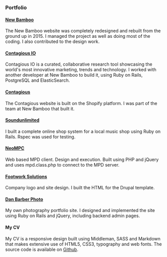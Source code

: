 ### Portfolio

#### [New Bamboo](https://www.new-bamboo.co.uk)

The New Bamboo website was completely redesigned and rebuilt from the ground up in 2015. I managed the project as well as doing most of the coding. I also contributed to the design work.

#### [Contagious IO](https://www.contagious.io)

Contagious IO is a curated, collaborative research tool showcasing the world's most innovative marketing, trends and technology. I worked with another developer at New Bamboo to build it, using Ruby on Rails, PostgreSQL and ElasticSearch.

#### [Contagious](https://www.contagious.com)

The Contagious website is built on the Shopify platform. I was part of the team at New Bamboo that built it.

#### [Soundunlimited](http://www.soundunlimited.co.uk)

I built a complete online shop system for a local music shop using Ruby on Rails. Rspec was used for testing.

#### [NeoMPC](http://pixelhum.com/neompc)

Web based MPD client. Design and execution. Built using PHP and jQuery and uses mpd.class.php to connect to the MPD server.

#### [Footwork Solutions](http://pixelhum.com/portfolio/footwork/)

Company logo and site design. I built the HTML for the Drupal template.

#### [Dan Barber Photo](http://danbarberphoto.com)

My own photography portfolio site. I designed and implemented the site using Ruby on Rails and jQuery, including backend admin pages.

#### My CV

My CV is a responsive design built using Middleman, SASS and Markdown that makes extensive use of HTML5, CSS3, typography and web fonts. The source code is available on [Github](https://github.com/danbee/cv).
